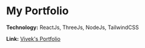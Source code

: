 # My Portfolio

**Technology:** ReactJs, ThreeJs, NodeJs, TailwindCSS

**Link:** [Vivek's Portfolio](https://vivek3dportfolio.netlify.app/)
